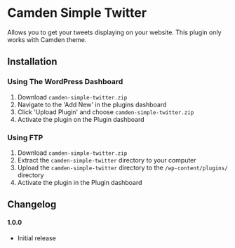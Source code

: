# Camden Simple Twitter

Allows you to get your tweets displaying on your website. This plugin only works with Camden theme.

## Installation


### Using The WordPress Dashboard
1. Download `camden-simple-twitter.zip`
2. Navigate to the 'Add New' in the plugins dashboard
3. Click 'Upload Plugin' and choose `camden-simple-twitter.zip`
4. Activate the plugin on the Plugin dashboard

### Using FTP
1. Download `camden-simple-twitter.zip`
2. Extract the `camden-simple-twitter` directory to your computer
3. Upload the `camden-simple-twitter` directory to the `/wp-content/plugins/` directory
4. Activate the plugin in the Plugin dashboard
 

## Changelog

#### 1.0.0
* Initial release

